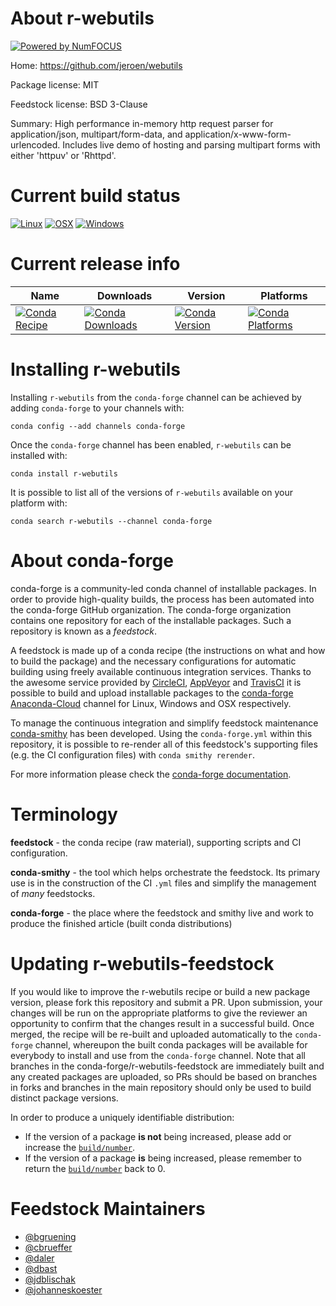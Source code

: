 About r-webutils
================

[![Powered by NumFOCUS](https://img.shields.io/badge/powered%20by-NumFOCUS-orange.svg?style=flat&colorA=E1523D&colorB=007D8A)](http://numfocus.org)

Home: https://github.com/jeroen/webutils

Package license: MIT

Feedstock license: BSD 3-Clause

Summary: High performance in-memory http request parser for application/json,  multipart/form-data, and application/x-www-form-urlencoded. Includes live demo of hosting and parsing multipart forms with either 'httpuv' or 'Rhttpd'.



Current build status
====================

[![Linux](https://img.shields.io/circleci/project/github/conda-forge/r-webutils-feedstock/master.svg?label=Linux)](https://circleci.com/gh/conda-forge/r-webutils-feedstock)
[![OSX](https://img.shields.io/travis/conda-forge/r-webutils-feedstock/master.svg?label=macOS)](https://travis-ci.org/conda-forge/r-webutils-feedstock)
[![Windows](https://img.shields.io/appveyor/ci/conda-forge/r-webutils-feedstock/master.svg?label=Windows)](https://ci.appveyor.com/project/conda-forge/r-webutils-feedstock/branch/master)

Current release info
====================

| Name | Downloads | Version | Platforms |
| --- | --- | --- | --- |
| [![Conda Recipe](https://img.shields.io/badge/recipe-r--webutils-green.svg)](https://anaconda.org/conda-forge/r-webutils) | [![Conda Downloads](https://img.shields.io/conda/dn/conda-forge/r-webutils.svg)](https://anaconda.org/conda-forge/r-webutils) | [![Conda Version](https://img.shields.io/conda/vn/conda-forge/r-webutils.svg)](https://anaconda.org/conda-forge/r-webutils) | [![Conda Platforms](https://img.shields.io/conda/pn/conda-forge/r-webutils.svg)](https://anaconda.org/conda-forge/r-webutils) |

Installing r-webutils
=====================

Installing `r-webutils` from the `conda-forge` channel can be achieved by adding `conda-forge` to your channels with:

```
conda config --add channels conda-forge
```

Once the `conda-forge` channel has been enabled, `r-webutils` can be installed with:

```
conda install r-webutils
```

It is possible to list all of the versions of `r-webutils` available on your platform with:

```
conda search r-webutils --channel conda-forge
```


About conda-forge
=================

conda-forge is a community-led conda channel of installable packages.
In order to provide high-quality builds, the process has been automated into the
conda-forge GitHub organization. The conda-forge organization contains one repository
for each of the installable packages. Such a repository is known as a *feedstock*.

A feedstock is made up of a conda recipe (the instructions on what and how to build
the package) and the necessary configurations for automatic building using freely
available continuous integration services. Thanks to the awesome service provided by
[CircleCI](https://circleci.com/), [AppVeyor](https://www.appveyor.com/)
and [TravisCI](https://travis-ci.org/) it is possible to build and upload installable
packages to the [conda-forge](https://anaconda.org/conda-forge)
[Anaconda-Cloud](https://anaconda.org/) channel for Linux, Windows and OSX respectively.

To manage the continuous integration and simplify feedstock maintenance
[conda-smithy](https://github.com/conda-forge/conda-smithy) has been developed.
Using the ``conda-forge.yml`` within this repository, it is possible to re-render all of
this feedstock's supporting files (e.g. the CI configuration files) with ``conda smithy rerender``.

For more information please check the [conda-forge documentation](https://conda-forge.org/docs/).

Terminology
===========

**feedstock** - the conda recipe (raw material), supporting scripts and CI configuration.

**conda-smithy** - the tool which helps orchestrate the feedstock.
                   Its primary use is in the construction of the CI ``.yml`` files
                   and simplify the management of *many* feedstocks.

**conda-forge** - the place where the feedstock and smithy live and work to
                  produce the finished article (built conda distributions)


Updating r-webutils-feedstock
=============================

If you would like to improve the r-webutils recipe or build a new
package version, please fork this repository and submit a PR. Upon submission,
your changes will be run on the appropriate platforms to give the reviewer an
opportunity to confirm that the changes result in a successful build. Once
merged, the recipe will be re-built and uploaded automatically to the
`conda-forge` channel, whereupon the built conda packages will be available for
everybody to install and use from the `conda-forge` channel.
Note that all branches in the conda-forge/r-webutils-feedstock are
immediately built and any created packages are uploaded, so PRs should be based
on branches in forks and branches in the main repository should only be used to
build distinct package versions.

In order to produce a uniquely identifiable distribution:
 * If the version of a package **is not** being increased, please add or increase
   the [``build/number``](https://conda.io/docs/user-guide/tasks/build-packages/define-metadata.html#build-number-and-string).
 * If the version of a package **is** being increased, please remember to return
   the [``build/number``](https://conda.io/docs/user-guide/tasks/build-packages/define-metadata.html#build-number-and-string)
   back to 0.

Feedstock Maintainers
=====================

* [@bgruening](https://github.com/bgruening/)
* [@cbrueffer](https://github.com/cbrueffer/)
* [@daler](https://github.com/daler/)
* [@dbast](https://github.com/dbast/)
* [@jdblischak](https://github.com/jdblischak/)
* [@johanneskoester](https://github.com/johanneskoester/)

